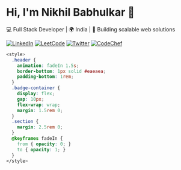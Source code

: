 # Hi, I'm Nikhil Babhulkar 👋

💻 Full Stack Developer | 🌍 India | 🚀 Building scalable web solutions

[![LinkedIn](https://img.shields.io/badge/LinkedIn-0A66C2?style=flat&logo=linkedin&logoColor=white)](https://www.linkedin.com/in/nikhil-babhulkar-9a3b2920a/)
[![LeetCode](https://img.shields.io/badge/LeetCode-FFA116?style=flat&logo=leetcode&logoColor=black)](https://leetcode.com/NikhilBabhulkar/)
[![Twitter](https://img.shields.io/badge/Twitter-1DA1F2?style=flat&logo=twitter&logoColor=white)](https://twitter.com/nikhil_babhulkar)
[![CodeChef](https://img.shields.io/badge/CodeChef-5B4638?style=flat&logo=codechef&logoColor=white)](https://www.codechef.com/users/nikhilbab)

```css
<style>
  .header { 
    animation: fadeIn 1.5s;
    border-bottom: 1px solid #eaeaea;
    padding-bottom: 1rem;
  }
  .badge-container {
    display: flex;
    gap: 10px;
    flex-wrap: wrap;
    margin: 1.5rem 0;
  }
  .section {
    margin: 2.5rem 0;
  }
  @keyframes fadeIn {
    from { opacity: 0; }
    to { opacity: 1; }
  }
</style>
